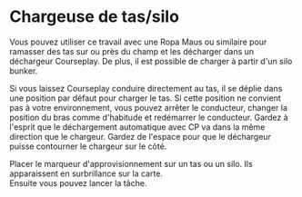 # Chargeuse de tas/silo
  
Vous pouvez utiliser ce travail avec une Ropa Maus ou similaire pour ramasser des tas sur ou près du champ et les décharger dans un déchargeur Courseplay. De plus, il est possible de charger à partir d'un silo bunker.  
  
Si vous laissez Courseplay conduire directement au tas, il se déplie dans une position par défaut pour charger le tas. Si cette position ne convient pas à votre environnement, vous pouvez arrêter le conducteur, changer la position du bras comme d'habitude et redémarrer le conducteur. Gardez à l'esprit que le déchargement automatique avec CP va dans la même direction que le chargeur. Gardez de l'espace pour que le déchargeur puisse contourner le chargeur sur le côté.  

  
Placer le marqueur d'approvisionnement sur un tas ou un silo. Ils apparaissent en surbrillance sur la carte.  
Ensuite vous pouvez lancer la tâche.  
